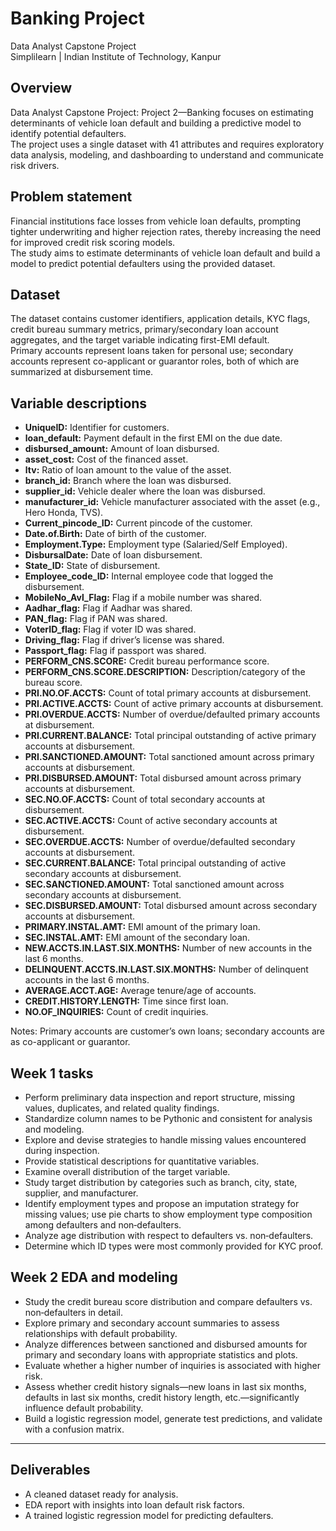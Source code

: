 # Banking Project

Data Analyst Capstone Project  
Simplilearn | Indian Institute of Technology, Kanpur

## Overview

Data Analyst Capstone Project: Project 2—Banking focuses on estimating determinants of vehicle loan default and building a predictive model to identify potential defaulters.  
The project uses a single dataset with 41 attributes and requires exploratory data analysis, modeling, and dashboarding to understand and communicate risk drivers.

## Problem statement

Financial institutions face losses from vehicle loan defaults, prompting tighter underwriting and higher rejection rates, thereby increasing the need for improved credit risk scoring models.  
The study aims to estimate determinants of vehicle loan default and build a model to predict potential defaulters using the provided dataset.

## Dataset

The dataset contains customer identifiers, application details, KYC flags, credit bureau summary metrics, primary/secondary loan account aggregates, and the target variable indicating first-EMI default.  
Primary accounts represent loans taken for personal use; secondary accounts represent co-applicant or guarantor roles, both of which are summarized at disbursement time.

## Variable descriptions

- **UniqueID:** Identifier for customers.
- **loan_default:** Payment default in the first EMI on the due date.
- **disbursed_amount:** Amount of loan disbursed.
- **asset_cost:** Cost of the financed asset.
- **ltv:** Ratio of loan amount to the value of the asset.
- **branch_id:** Branch where the loan was disbursed.
- **supplier_id:** Vehicle dealer where the loan was disbursed.
- **manufacturer_id:** Vehicle manufacturer associated with the asset (e.g., Hero Honda, TVS).
- **Current_pincode_ID:** Current pincode of the customer.
- **Date.of.Birth:** Date of birth of the customer.
- **Employment.Type:** Employment type (Salaried/Self Employed).
- **DisbursalDate:** Date of loan disbursement.
- **State_ID:** State of disbursement.
- **Employee_code_ID:** Internal employee code that logged the disbursement.
- **MobileNo_Avl_Flag:** Flag if a mobile number was shared.
- **Aadhar_flag:** Flag if Aadhar was shared.
- **PAN_flag:** Flag if PAN was shared.
- **VoterID_flag:** Flag if voter ID was shared.
- **Driving_flag:** Flag if driver’s license was shared.
- **Passport_flag:** Flag if passport was shared.
- **PERFORM_CNS.SCORE:** Credit bureau performance score.
- **PERFORM_CNS.SCORE.DESCRIPTION:** Description/category of the bureau score.
- **PRI.NO.OF.ACCTS:** Count of total primary accounts at disbursement.
- **PRI.ACTIVE.ACCTS:** Count of active primary accounts at disbursement.
- **PRI.OVERDUE.ACCTS:** Number of overdue/defaulted primary accounts at disbursement.
- **PRI.CURRENT.BALANCE:** Total principal outstanding of active primary accounts at disbursement.
- **PRI.SANCTIONED.AMOUNT:** Total sanctioned amount across primary accounts at disbursement.
- **PRI.DISBURSED.AMOUNT:** Total disbursed amount across primary accounts at disbursement.
- **SEC.NO.OF.ACCTS:** Count of total secondary accounts at disbursement.
- **SEC.ACTIVE.ACCTS:** Count of active secondary accounts at disbursement.
- **SEC.OVERDUE.ACCTS:** Number of overdue/defaulted secondary accounts at disbursement.
- **SEC.CURRENT.BALANCE:** Total principal outstanding of active secondary accounts at disbursement.
- **SEC.SANCTIONED.AMOUNT:** Total sanctioned amount across secondary accounts at disbursement.
- **SEC.DISBURSED.AMOUNT:** Total disbursed amount across secondary accounts at disbursement.
- **PRIMARY.INSTAL.AMT:** EMI amount of the primary loan.
- **SEC.INSTAL.AMT:** EMI amount of the secondary loan.
- **NEW.ACCTS.IN.LAST.SIX.MONTHS:** Number of new accounts in the last 6 months.
- **DELINQUENT.ACCTS.IN.LAST.SIX.MONTHS:** Number of delinquent accounts in the last 6 months.
- **AVERAGE.ACCT.AGE:** Average tenure/age of accounts.
- **CREDIT.HISTORY.LENGTH:** Time since first loan.
- **NO.OF_INQUIRIES:** Count of credit inquiries.

Notes: Primary accounts are customer’s own loans; secondary accounts are as co-applicant or guarantor.

## Week 1 tasks

- Perform preliminary data inspection and report structure, missing values, duplicates, and related quality findings.
- Standardize column names to be Pythonic and consistent for analysis and modeling.
- Explore and devise strategies to handle missing values encountered during inspection.
- Provide statistical descriptions for quantitative variables.
- Examine overall distribution of the target variable.
- Study target distribution by categories such as branch, city, state, supplier, and manufacturer.
- Identify employment types and propose an imputation strategy for missing values; use pie charts to show employment type composition among defaulters and non‑defaulters.
- Analyze age distribution with respect to defaulters vs. non‑defaulters.
- Determine which ID types were most commonly provided for KYC proof.

## Week 2 EDA and modeling

- Study the credit bureau score distribution and compare defaulters vs. non‑defaulters in detail.
- Explore primary and secondary account summaries to assess relationships with default probability.
- Analyze differences between sanctioned and disbursed amounts for primary and secondary loans with appropriate statistics and plots.
- Evaluate whether a higher number of inquiries is associated with higher risk.
- Assess whether credit history signals—new loans in last six months, defaults in last six months, credit history length, etc.—significantly influence default probability.
- Build a logistic regression model, generate test predictions, and validate with a confusion matrix.

---

## Deliverables

- A cleaned dataset ready for analysis.  
- EDA report with insights into loan default risk factors.  
- A trained logistic regression model for predicting defaulters.

